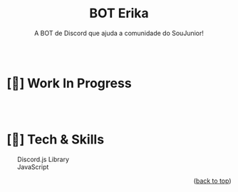 <a name="readme-top"></a>

<h1 align="center">
<br>BOT Erika
</h1>
<p align="center">
A BOT de Discord que ajuda a comunidade do SouJunior!
</p>


<br>
<br>

# [:construction_worker:] Work In Progress

<br>
<br>

# [:wrench:] Tech & Skills

<ul style="list-style-type: none;">
<li> Discord.js Library
<li> JavaScript
</ul>

<p align="right">(<a href="#readme-top">back to top</a>)</p>
